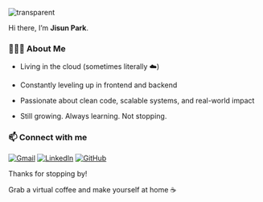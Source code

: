 ![transparent](https://capsule-render.vercel.app/api?type=transparent&fontColor=f57f4f&text=Jisun%20Park&height=150&fontSize=60&desc=software%20developer&descAlignY=75&descAlign=60)

Hi there, I’m **Jisun Park**.

### 👩🏻‍💻 About Me

 - Living in the cloud (sometimes literally ☁️)

 - Constantly leveling up in frontend and backend

 - Passionate about clean code, scalable systems, and real-world impact

 - Still growing. Always learning. Not stopping.

### 📫 Connect with me
[![Gmail](https://img.shields.io/badge/Gmail-D14836?style=flat&logo=gmail&logoColor=white)](mailto:jisunpark.t@gmail.com) 
[![LinkedIn](https://img.shields.io/badge/LinkedIn-0A66C2?style=flat&logo=linkedin&logoColor=white)](https://www.linkedin.com/in/jisun-park-578b832a8/)
[![GitHub](https://img.shields.io/badge/GitHub-181717?style=flat&logo=github&logoColor=white)](https://github.com/jisunipark)

Thanks for stopping by!

Grab a virtual coffee and make yourself at home ☕
